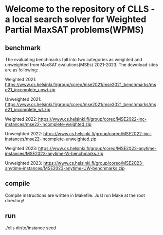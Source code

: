 # Welcome to the repository of CLLS - a local search solver for Weighted Partial MaxSAT problems(WPMS)

## benchmark
The evaluating benchmarks fall into two categories as weighted and unweighted from MaxSAT evalutions(MSEs) 2021-2023.
The download sites are as following:

Weighted 2021: https://www.cs.helsinki.fi/group/coreo/mse2021/mse2021_benchmarks/mse21_incomplete_unwt.zip

Unweighted 2021: https://www.cs.helsinki.fi/group/coreo/mse2021/mse2021_benchmarks/mse21_incomplete_wt.zip

Weighted 2022: https://www.cs.helsinki.fi/group/coreo/MSE2022-inc-instances/mse22-incomplete-weighted.zip

Unweighted 2022: https://www.cs.helsinki.fi/group/coreo/MSE2022-inc-instances/mse22-incomplete-unweighted.zip

Weighted 2023: https://www.cs.helsinki.fi/group/coreo/MSE2023-anytime-instances/MSE2023-anytime-W-benchmarks.zip

Unweighted 2023: https://www.cs.helsinki.fi/group/coreo/MSE2023-anytime-instances/MSE2023-anytime-UW-benchmarks.zip

## compile
Compile instructions are written in Makefile. Just run Make at the root directory!


## run
./clls dir/to/instance seed
